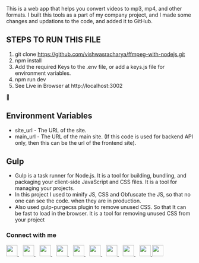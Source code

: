 This is a web app that helps you convert videos to mp3, mp4, and other formats. I built this tools as a part of my company project, and I made some changes and updations to the code, and added it to GitHub.

## STEPS TO RUN THIS FILE

1. git clone https://github.com/vishwasracharya/ffmpeg-with-nodejs.git
2. npm install
3. Add the required Keys to the .env file, or add a keys.js file for environment variables.
3. npm run dev
4. See Live in Browser at http://localhost:3002

🎉

## Environment Variables
- site_url - The URL of the site.
- main_url - The URL of the main site. (If this code is used for backend API only, then this can be the url of the frontend site).

## Gulp
- Gulp is a task runner for Node.js. It is a tool for building, bundling, and packaging your client-side JavaScript and CSS files. It is a tool for managing your projects.
- In this project I used to minify JS, CSS and Obfuscate the JS, so that no one can see the code. when they are in production.
- Also used gulp-purgecss plugin to remove unused CSS. So that It can be fast to load in the browser. It is a tool for removing unused CSS from your project

### Connect with me
  <a href="https://twitter.com/vishwasracharya">
    <img width="30px" src="https://www.vectorlogo.zone/logos/twitter/twitter-official.svg" />
  </a>&ensp;
  <a href="https://www.linkedin.com/in/vishwasracharya">
    <img width="30px" src="https://www.vectorlogo.zone/logos/linkedin/linkedin-icon.svg" />
  </a>&ensp;
  <a href="https://vishwasracharya.herokuapp.com">
    <img width="30px" src="https://img.icons8.com/fluency/48/000000/domain.png" />
  </a>&ensp;
  <a href="https://www.instagram.com/vishwasracharya">
    <img width="30px" src="https://www.vectorlogo.zone/logos/instagram/instagram-icon.svg" />
  </a>&ensp;
  <a href="https://t.me/vishwasacharya">
    <img width="30px" src="https://www.vectorlogo.zone/logos/telegram/telegram-icon.svg" />
  </a>&ensp;
  <a href="https://vishwasacharya.blogspot.com">
    <img width="30px" src="https://img.icons8.com/color/48/000000/blogger.png" />
  </a>&ensp;
  <a href="https://youtube.com/c/VishwasAcharya">
    <img width="30px" src="https://www.vectorlogo.zone/logos/youtube/youtube-icon.svg" />
  </a>&ensp;
  <a href="https://snapchat.com/add/vishwasracharya">
    <img width="30px" src="https://www.vectorlogo.zone/logos/snapchat/snapchat-icon.svg" />
  </a>&ensp;
  <a href="https://facebook.com/vishwasracharya">
    <img width="30px" src="https://www.vectorlogo.zone/logos/facebook/facebook-icon.svg" />
  </a>
  <a href="https://stackoverflow.com/users/17306477/vishwas-acharya">
  <img width="30px" src="https://www.vectorlogo.zone/logos/stackoverflow/stackoverflow-icon.svg" />
  </a>
